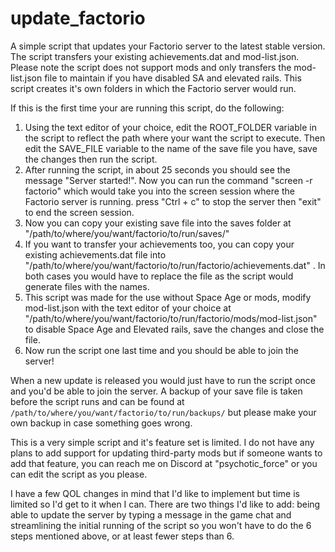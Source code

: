 # update_factorio
A simple script that updates your Factorio server to the latest stable version. 
The script transfers your existing achievements.dat and mod-list.json. Please note the script does not support mods and only transfers the mod-list.json file to maintain if you have disabled SA and elevated rails. 
This script creates it's own folders in which the Factorio server would run. 

If this is the first time your are running this script, do the following:
1. Using the text editor of your choice, edit the ROOT_FOLDER variable in the script to reflect the path where your want the script to execute. Then edit the SAVE_FILE variable to the name of the save file you have, save the changes then run the script.
2. After running the script, in about 25 seconds you should see the message "Server started!". Now you can run the command "screen -r factorio" which would take you into the screen session where the Factorio server is running. press "Ctrl + c" to stop the server then "exit" to end the screen session.
3. Now you can copy your existing save file into the saves folder at "/path/to/where/you/want/factorio/to/run/saves/"
4. If you want to transfer your achievements too, you can copy your existing achievements.dat file into "/path/to/where/you/want/factorio/to/run/factorio/achievements.dat" . In both cases you would have to replace the file as the script would generate files with the names.
5. This script was made for the use without Space Age or mods, modify mod-list.json with the text editor of your choice at "/path/to/where/you/want/factorio/to/run/factorio/mods/mod-list.json" to disable Space Age and Elevated rails, save the changes and close the file.
6. Now run the script one last time and you should be able to join the server!

When a new update is released you would just have to run the script once and you'd be able to join the server.
A backup of your save file is taken before the script runs and can be found at `/path/to/where/you/want/factorio/to/run/backups/` but please make your own backup in case something goes wrong.

This is a very simple script and it's feature set is limited. I do not have any plans to add support for updating third-party mods but if someone wants to add that feature, you can reach me on Discord at "psychotic_force" or you can edit the script as you please.

I have a few QOL changes in mind that I'd like to implement but time is limited so I'd get to it when I can. There are two things I'd like to add: being able to update the server by typing a message in the game chat and streamlining the initial running of the script so you won't have to do the 6 steps mentioned above, or at least fewer steps than 6. 
